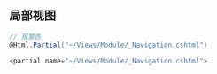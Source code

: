 ## 局部视图

```c#
// 报警告
@Html.Partial("~/Views/Module/_Navigation.cshtml")
  
<partial name="~/Views/Module/_Navigation.cshtml">
```

